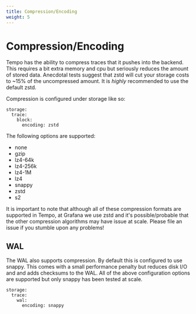 ```yaml
---
title: Compression/Encoding
weight: 5
---
```


# Compression/Encoding

Tempo has the ability to compress traces that it pushes into the backend. This requires a bit extra
memory and cpu but seriously reduces the amount of stored data. Anecdotal tests suggest that zstd will
cut your storage costs to ~15% of the uncompressed amount. It is _highly_ recommended to use the
default zstd.

Compression is configured under storage like so:

```
storage:
  trace:
    block:
      encoding: zstd
```

The following options are supported:

- none
- gzip
- lz4-64k
- lz4-256k
- lz4-1M
- lz4
- snappy
- zstd
- s2

It is important to note that although all of these compression formats are supported in Tempo, at Grafana
we use zstd and it's possible/probable that the other compression algorithms may have issue at scale. Please
file an issue if you stumble upon any problems!

## WAL

The WAL also supports compression. By default this is configured to use snappy. This comes with a small performance
penalty but reduces disk I/O and and adds checksums to the WAL. All of the above configuration options are supported
but only snappy has been tested at scale.

```
storage:
  trace:
    wal:
      encoding: snappy
```
